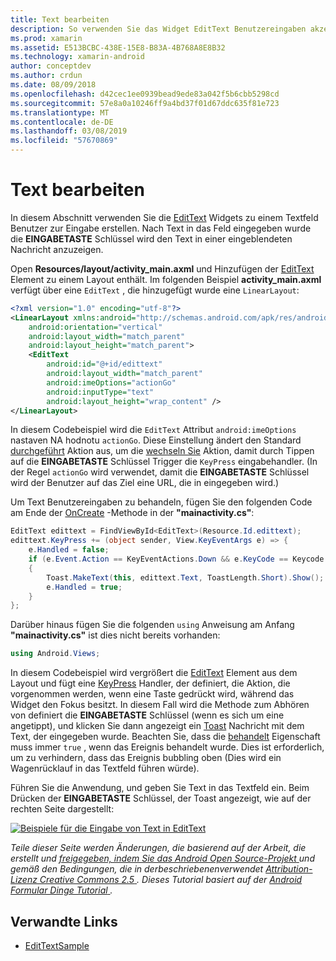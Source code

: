 ```yaml
---
title: Text bearbeiten
description: So verwenden Sie das Widget EditText Benutzereingaben akzeptieren.
ms.prod: xamarin
ms.assetid: E513BCBC-438E-15E8-B83A-4B768A8E8B32
ms.technology: xamarin-android
author: conceptdev
ms.author: crdun
ms.date: 08/09/2018
ms.openlocfilehash: d42cec1ee0939bead9ede83a042f5b6cbb5298cd
ms.sourcegitcommit: 57e8a0a10246ff9a4bd37f01d67ddc635f81e723
ms.translationtype: MT
ms.contentlocale: de-DE
ms.lasthandoff: 03/08/2019
ms.locfileid: "57670869"
---
```

# <a name="edit-text"></a>Text bearbeiten

In diesem Abschnitt verwenden Sie die [EditText](https://developer.xamarin.com/api/type/Android.Widget.EditText/) Widgets zu einem Textfeld Benutzer zur Eingabe erstellen. Nach Text in das Feld eingegeben wurde die **EINGABETASTE** Schlüssel wird den Text in einer eingeblendeten Nachricht anzuzeigen.

Open **Resources/layout/activity_main.axml** und Hinzufügen der [EditText](https://developer.xamarin.com/api/type/Android.Widget.EditText/) Element zu einem Layout enthält. Im folgenden Beispiel **activity_main.axml** verfügt über eine `EditText` , die hinzugefügt wurde eine `LinearLayout`:

```xml
<?xml version="1.0" encoding="utf-8"?>
<LinearLayout xmlns:android="http://schemas.android.com/apk/res/android"
    android:orientation="vertical"
    android:layout_width="match_parent"
    android:layout_height="match_parent">
    <EditText
        android:id="@+id/edittext"
        android:layout_width="match_parent"
        android:imeOptions="actionGo"
        android:inputType="text"
        android:layout_height="wrap_content" />
</LinearLayout>
```

In diesem Codebeispiel wird die `EditText` Attribut `android:imeOptions` nastaven NA hodnotu `actionGo`. Diese Einstellung ändert den Standard [durchgeführt](https://developer.android.com/reference/android/view/inputmethod/EditorInfo#IME_ACTION_DONE) Aktion aus, um die [wechseln Sie](https://developer.android.com/reference/android/view/inputmethod/EditorInfo#IME_ACTION_GO) Aktion, damit durch Tippen auf die **EINGABETASTE** Schlüssel Trigger die `KeyPress` eingabehandler.
(In der Regel `actionGo` wird verwendet, damit die **EINGABETASTE** Schlüssel wird der Benutzer auf das Ziel eine URL, die in eingegeben wird.)

Um Text Benutzereingaben zu behandeln, fügen Sie den folgenden Code am Ende der [OnCreate](https://developer.xamarin.com/api/member/Android.App.Activity.OnCreate/) -Methode in der **"mainactivity.cs"**:

```csharp
EditText edittext = FindViewById<EditText>(Resource.Id.edittext);
edittext.KeyPress += (object sender, View.KeyEventArgs e) => {
    e.Handled = false;
    if (e.Event.Action == KeyEventActions.Down && e.KeyCode == Keycode.Enter) 
    {
        Toast.MakeText(this, edittext.Text, ToastLength.Short).Show();
        e.Handled = true;
    }
};
```

Darüber hinaus fügen Sie die folgenden `using` Anweisung am Anfang **"mainactivity.cs"** ist dies nicht bereits vorhanden:

```csharp
using Android.Views;
```

In diesem Codebeispiel wird vergrößert die [EditText](https://developer.xamarin.com/api/type/Android.Widget.EditText/) Element aus dem Layout und fügt eine [KeyPress](https://developer.xamarin.com/api/event/Android.Views.View.KeyPress/) Handler, der definiert, die Aktion, die vorgenommen werden, wenn eine Taste gedrückt wird, während das Widget den Fokus besitzt. In diesem Fall wird die Methode zum Abhören von definiert die **EINGABETASTE** Schlüssel (wenn es sich um eine angetippt), und klicken Sie dann angezeigt ein [Toast](https://developer.xamarin.com/api/type/Android.Widget.Toast/) Nachricht mit dem Text, der eingegeben wurde. Beachten Sie, dass die [behandelt](https://developer.xamarin.com/api/property/Android.Views.View+KeyEventArgs.Handled/) Eigenschaft muss immer `true` , wenn das Ereignis behandelt wurde. Dies ist erforderlich, um zu verhindern, dass das Ereignis bubbling oben (Dies wird ein Wagenrücklauf in das Textfeld führen würde).

Führen Sie die Anwendung, und geben Sie Text in das Textfeld ein. Beim Drücken der **EINGABETASTE** Schlüssel, der Toast angezeigt, wie auf der rechten Seite dargestellt:

[![Beispiele für die Eingabe von Text in EditText](edit-text-images/edit-text-sml.png)](edit-text-images/edit-text.png#lightbox)

*Teile dieser Seite werden Änderungen, die basierend auf der Arbeit, die erstellt und* [ *freigegeben, indem Sie das Android Open Source-Projekt* ](http://code.google.com/policies.html) *und gemäß den Bedingungen, die in derbeschriebenenverwendet* [ *Attribution-Lizenz Creative Commons 2.5* ](http://creativecommons.org/licenses/by/2.5/) *. Dieses Tutorial basiert auf der* [ *Android Formular Dinge Tutorial* ](https://developer.android.com/resources/tutorials/views/hello-formstuff.html) *.*


## <a name="related-links"></a>Verwandte Links

- [EditTextSample](https://developer.xamarin.com/samples/monodroid/UserInterface/EditTextSample/)

